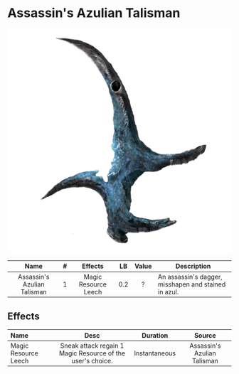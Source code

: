 # Assassin's Azulian Talisman

![Copyrighted Image](Assassin'sAzulianTalisman.png)

|            Name            | # |       Effects       | LB | Value | Description                                          |
| :-------------------------: | :-: | :------------------: | :-: | :---: | ---------------------------------------------------- |
| Assassin's Azulian Talisman | 1 | Magic Resource Leech | 0.2 |   ?   | An assassin's dagger, misshapen and stained in azul. |

## Effects

| Name                 |                            Desc                            |   Duration   |           Source           |
| :------------------- | :--------------------------------------------------------: | :-----------: | :-------------------------: |
| Magic Resource Leech | Sneak attack regain 1 Magic Resource of the user's choice. | Instantaneous | Assassin's Azulian Talisman |
